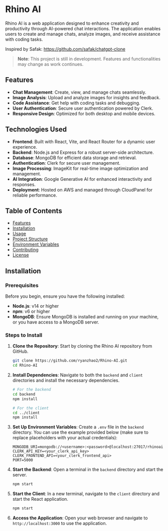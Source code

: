 # Rhino AI

Rhino AI is a web application designed to enhance creativity and productivity through AI-powered chat interactions. The application enables users to create and manage chats, analyze images, and receive assistance with coding tasks.

Inspired by Safak: https://github.com/safak/chatgpt-clone

> **Note**: This project is still in development. Features and functionalities may change as work continues.

## Features

- **Chat Management**: Create, view, and manage chats seamlessly.
- **Image Analysis**: Upload and analyze images for insights and feedback.
- **Code Assistance**: Get help with coding tasks and debugging.
- **User Authentication**: Secure user authentication powered by Clerk.
- **Responsive Design**: Optimized for both desktop and mobile devices.

## Technologies Used

- **Frontend**: Built with React, Vite, and React Router for a dynamic user experience.
- **Backend**: Node.js and Express for a robust server-side architecture.
- **Database**: MongoDB for efficient data storage and retrieval.
- **Authentication**: Clerk for secure user management.
- **Image Processing**: ImageKit for real-time image optimization and management.
- **AI Integration**: Google Generative AI for enhanced interactivity and responses.
- **Deployment**: Hosted on AWS and managed through CloudPanel for reliable performance.

## Table of Contents

- [Features](#features)
- [Installation](#installation)
- [Usage](#usage)
- [Project Structure](#project-structure)
- [Environment Variables](#environment-variables)
- [Contributing](#contributing)
- [License](#license)

## Installation

### Prerequisites

Before you begin, ensure you have the following installed:

- **Node.js**: v14 or higher
- **npm**: v6 or higher
- **MongoDB**: Ensure MongoDB is installed and running on your machine, or you have access to a MongoDB server.

### Steps to Install

1. **Clone the Repository**: Start by cloning the Rhino AI repository from GitHub.

   ```bash
   git clone https://github.com/ryanzhao2/Rhino-AI.git
   cd Rhino-AI
   ```

2. **Install Dependencies**: Navigate to both the `backend` and `client` directories and install the necessary dependencies.

   ```bash
   # For the backend
   cd backend
   npm install

   # For the client
   cd ../client
   npm install
   ```

3. **Set Up Environment Variables**: Create a `.env` file in the `backend` directory. You can use the example provided below (make sure to replace placeholders with your actual credentials):

   ```env
   MONGODB_URI=mongodb://<username>:<password>@localhost:27017/rhinoai
   CLERK_API_KEY=<your_clerk_api_key>
   CLERK_FRONTEND_API=<your_clerk_frontend_api>
   PORT=5000
   ```

4. **Start the Backend**: Open a terminal in the `backend` directory and start the server.

   ```bash
   npm start
   ```

5. **Start the Client**: In a new terminal, navigate to the `client` directory and start the React application.

   ```bash
   npm start
   ```

6. **Access the Application**: Open your web browser and navigate to `http://localhost:3000` to use the application.
